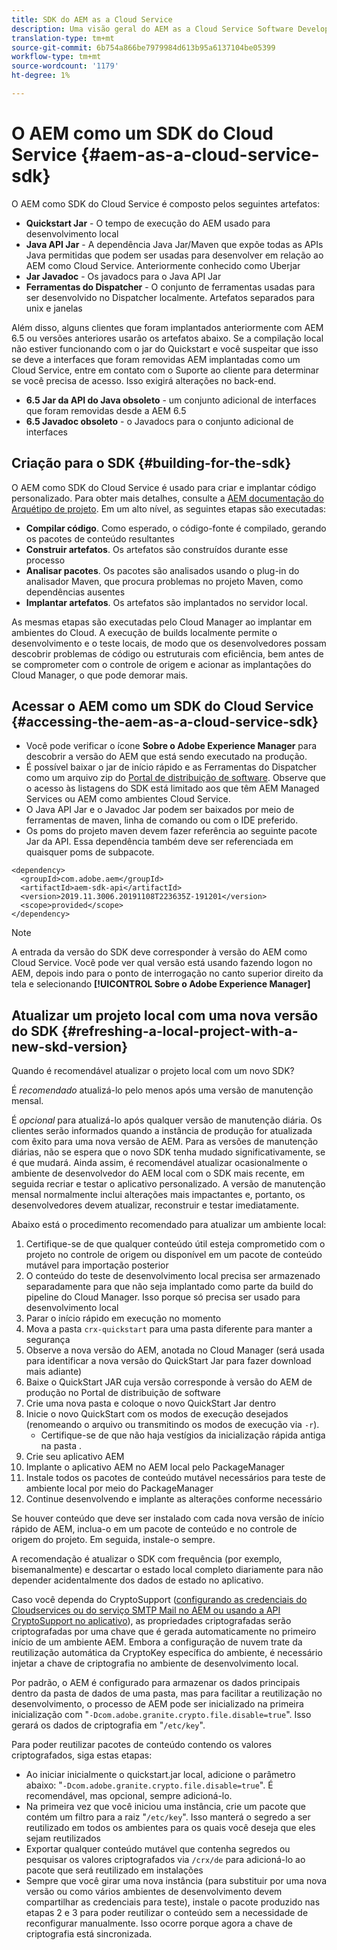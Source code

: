 ```yaml
---
title: SDK do AEM as a Cloud Service
description: Uma visão geral do AEM as a Cloud Service Software Development Kit
translation-type: tm+mt
source-git-commit: 6b754a866be7979984d613b95a6137104be05399
workflow-type: tm+mt
source-wordcount: '1179'
ht-degree: 1%

---
```



# O AEM como um SDK do Cloud Service {#aem-as-a-cloud-service-sdk}

O AEM como SDK do Cloud Service é composto pelos seguintes artefatos:

* **Quickstart Jar**  - O tempo de execução do AEM usado para desenvolvimento local
* **Java API Jar**  - A dependência Java Jar/Maven que expõe todas as APIs Java permitidas que podem ser usadas para desenvolver em relação ao AEM como Cloud Service. Anteriormente conhecido como Uberjar
* **Jar Javadoc**  - Os javadocs para o Java API Jar
* **Ferramentas do Dispatcher**  - O conjunto de ferramentas usadas para ser desenvolvido no Dispatcher localmente. Artefatos separados para unix e janelas

Além disso, alguns clientes que foram implantados anteriormente com AEM 6.5 ou versões anteriores usarão os artefatos abaixo. Se a compilação local não estiver funcionando com o jar do Quickstart e você suspeitar que isso se deve a interfaces que foram removidas AEM implantadas como um Cloud Service, entre em contato com o Suporte ao cliente para determinar se você precisa de acesso. Isso exigirá alterações no back-end.

* **6.5 Jar da API do Java obsoleto**  - um conjunto adicional de interfaces que foram removidas desde a AEM 6.5
* **6.5 Javadoc obsoleto**  - o Javadocs para o conjunto adicional de interfaces

## Criação para o SDK {#building-for-the-sdk}

O AEM como SDK do Cloud Service é usado para criar e implantar código personalizado. Para obter mais detalhes, consulte a [AEM documentação do Arquétipo de projeto](https://experienceleague.adobe.com/docs/experience-manager-core-components/using/developing/archetype/using.html?lang=en). Em um alto nível, as seguintes etapas são executadas:

* **Compilar código**. Como esperado, o código-fonte é compilado, gerando os pacotes de conteúdo resultantes
* **Construir artefatos**. Os artefatos são construídos durante esse processo
* **Analisar pacotes**. Os pacotes são analisados usando o plug-in do analisador Maven, que procura problemas no projeto Maven, como dependências ausentes
* **Implantar artefatos**. Os artefatos são implantados no servidor local.

As mesmas etapas são executadas pelo Cloud Manager ao implantar em ambientes do Cloud. A execução de builds localmente permite o desenvolvimento e o teste locais, de modo que os desenvolvedores possam descobrir problemas de código ou estruturais com eficiência, bem antes de se comprometer com o controle de origem e acionar as implantações do Cloud Manager, o que pode demorar mais.

## Acessar o AEM como um SDK do Cloud Service {#accessing-the-aem-as-a-cloud-service-sdk}

* Você pode verificar o ícone **Sobre o Adobe Experience Manager** para descobrir a versão do AEM que está sendo executado na produção.
* É possível baixar o jar de início rápido e as Ferramentas do Dispatcher como um arquivo zip do [Portal de distribuição de software](https://experience.adobe.com/#/downloads/content/software-distribution/en/aemcloud.html). Observe que o acesso às listagens do SDK está limitado aos que têm AEM Managed Services ou AEM como ambientes Cloud Service.
* O Java API Jar e o Javadoc Jar podem ser baixados por meio de ferramentas de maven, linha de comando ou com o IDE preferido.
* Os poms do projeto maven devem fazer referência ao seguinte pacote Jar da API. Essa dependência também deve ser referenciada em quaisquer poms de subpacote.

```
<dependency>
  <groupId>com.adobe.aem</groupId>
  <artifactId>aem-sdk-api</artifactId>
  <version>2019.11.3006.20191108T223635Z-191201</version>
  <scope>provided</scope>
</dependency>
```

>[!NOTE]
>
>A entrada da versão do SDK deve corresponder à versão do AEM como Cloud Service. Você pode ver qual versão está usando fazendo logon no AEM, depois indo para o ponto de interrogação no canto superior direito da tela e selecionando **[!UICONTROL Sobre o Adobe Experience Manager]**


## Atualizar um projeto local com uma nova versão do SDK {#refreshing-a-local-project-with-a-new-skd-version}

Quando é recomendável atualizar o projeto local com um novo SDK?

É *recomendado* atualizá-lo pelo menos após uma versão de manutenção mensal.

É *opcional* para atualizá-lo após qualquer versão de manutenção diária. Os clientes serão informados quando a instância de produção for atualizada com êxito para uma nova versão de AEM. Para as versões de manutenção diárias, não se espera que o novo SDK tenha mudado significativamente, se é que mudará. Ainda assim, é recomendável atualizar ocasionalmente o ambiente de desenvolvedor do AEM local com o SDK mais recente, em seguida recriar e testar o aplicativo personalizado. A versão de manutenção mensal normalmente inclui alterações mais impactantes e, portanto, os desenvolvedores devem atualizar, reconstruir e testar imediatamente.

Abaixo está o procedimento recomendado para atualizar um ambiente local:

1. Certifique-se de que qualquer conteúdo útil esteja comprometido com o projeto no controle de origem ou disponível em um pacote de conteúdo mutável para importação posterior
1. O conteúdo do teste de desenvolvimento local precisa ser armazenado separadamente para que não seja implantado como parte da build do pipeline do Cloud Manager. Isso porque só precisa ser usado para desenvolvimento local
1. Parar o início rápido em execução no momento
1. Mova a pasta `crx-quickstart` para uma pasta diferente para manter a segurança
1. Observe a nova versão do AEM, anotada no Cloud Manager (será usada para identificar a nova versão do QuickStart Jar para fazer download mais adiante)
1. Baixe o QuickStart JAR cuja versão corresponde à versão do AEM de produção no Portal de distribuição de software
1. Crie uma nova pasta e coloque o novo QuickStart Jar dentro
1. Inicie o novo QuickStart com os modos de execução desejados (renomeando o arquivo ou transmitindo os modos de execução via `-r`).
   * Certifique-se de que não haja vestígios da inicialização rápida antiga na pasta .
1. Crie seu aplicativo AEM
1. Implante o aplicativo AEM no AEM local pelo PackageManager
1. Instale todos os pacotes de conteúdo mutável necessários para teste de ambiente local por meio do PackageManager
1. Continue desenvolvendo e implante as alterações conforme necessário

Se houver conteúdo que deve ser instalado com cada nova versão de início rápido de AEM, inclua-o em um pacote de conteúdo e no controle de origem do projeto. Em seguida, instale-o sempre.

A recomendação é atualizar o SDK com frequência (por exemplo, bisemanalmente) e descartar o estado local completo diariamente para não depender acidentalmente dos dados de estado no aplicativo.

Caso você dependa do CryptoSupport ([configurando as credenciais do Cloudservices ou do serviço SMTP Mail no AEM ou usando a API CryptoSupport no aplicativo](https://docs.adobe.com/content/help/en/experience-manager-cloud-service-javadoc/com/adobe/granite/crypto/CryptoSupport.html)), as propriedades criptografadas serão criptografadas por uma chave que é gerada automaticamente no primeiro início de um ambiente AEM. Embora a configuração de nuvem trate da reutilização automática da CryptoKey específica do ambiente, é necessário injetar a chave de criptografia no ambiente de desenvolvimento local.

Por padrão, o AEM é configurado para armazenar os dados principais dentro da pasta de dados de uma pasta, mas para facilitar a reutilização no desenvolvimento, o processo de AEM pode ser inicializado na primeira inicialização com &quot;`-Dcom.adobe.granite.crypto.file.disable=true`&quot;. Isso gerará os dados de criptografia em &quot;`/etc/key`&quot;.

Para poder reutilizar pacotes de conteúdo contendo os valores criptografados, siga estas etapas:

* Ao iniciar inicialmente o quickstart.jar local, adicione o parâmetro abaixo: &quot;`-Dcom.adobe.granite.crypto.file.disable=true`&quot;. É recomendável, mas opcional, sempre adicioná-lo.
* Na primeira vez que você iniciou uma instância, crie um pacote que contém um filtro para a raiz &quot;`/etc/key`&quot;. Isso manterá o segredo a ser reutilizado em todos os ambientes para os quais você deseja que eles sejam reutilizados
* Exportar qualquer conteúdo mutável que contenha segredos ou pesquisar os valores criptografados via `/crx/de` para adicioná-lo ao pacote que será reutilizado em instalações
* Sempre que você girar uma nova instância (para substituir por uma nova versão ou como vários ambientes de desenvolvimento devem compartilhar as credenciais para teste), instale o pacote produzido nas etapas 2 e 3 para poder reutilizar o conteúdo sem a necessidade de reconfigurar manualmente. Isso ocorre porque agora a chave de criptografia está sincronizada.

